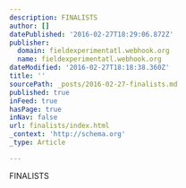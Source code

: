 ```yaml
---
description: FINALISTS
author: []
datePublished: '2016-02-27T18:29:06.872Z'
publisher:
  domain: fieldexperimentatl.webhook.org
  name: fieldexperimentatl.webhook.org
dateModified: '2016-02-27T18:18:38.360Z'
title: ''
sourcePath: _posts/2016-02-27-finalists.md
published: true
inFeed: true
hasPage: true
inNav: false
url: finalists/index.html
_context: 'http://schema.org'
_type: Article

---
```

FINALISTS